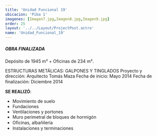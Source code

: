 ```yaml
---
title: 'Unidad Funcional 19'
ubicacion: 'Piba 1'
imagenes: [Imagen7.jpg,Imagen8.jpg,Imagen9.jpg]
order: 25
layout: '../../Layout/ProjectPost.astro'
name: 'Unidad_Funcional_19'
---
```

##### **OBRA FINALIZADA**

Depósito de 1945 m² + Oficinas de 234 m².

ESTRUCTURAS METÁLICAS:  GALPONES Y TINGLADOS
Proyecto y dirección:  Arquitecto Tomás Maza
Fecha de inicio: Mayo 2014
Fecha de ﬁnalización:  Diciembre 2014

**SE REALIZÓ**:
- Movimiento de suelo
- Fundaciones
- Ventilaciones y portones
- Muro perimetral de bloques de hormigón
- Oﬁcinas, albañilería
- Instalaciones y terminaciones